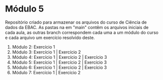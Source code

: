 # Módulo 5
Repositório criado para armazenar os arquivos do curso de Ciência de dados da EBAC.
As pastas na em "main" contêm os arquivos iniciais de cada aula, as outras branch correspondem cada uma a um módulo do curso e cada arquivo um exercício resolvido deste.
1. Módulo 2: Exercício 1
2. Módulo 3: Exercício 1 |
             Exercício 2
3. Módulo 4: Exercício 1 |
             Exercício 2 |
             Exercício 3
4. Módulo 5: Exercício 1 |
             Exercício 2 |
             Exercício 3
5. Módulo 6: Exercício 1 |
             Exercício 2 |
             Exercício 3
6. Módulo 7: Exercício 1 |
             Exercício 2
